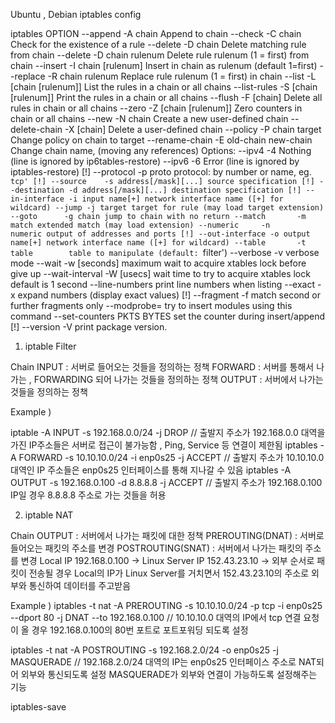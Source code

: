 Ubuntu , Debian iptables config

iptables OPTION
  --append  -A chain            Append to chain
  --check   -C chain            Check for the existence of a rule
  --delete  -D chain            Delete matching rule from chain
  --delete  -D chain rulenum
                                Delete rule rulenum (1 = first) from chain
  --insert  -I chain [rulenum]
                                Insert in chain as rulenum (default 1=first)
  --replace -R chain rulenum
                                Replace rule rulenum (1 = first) in chain
  --list    -L [chain [rulenum]]
                                List the rules in a chain or all chains
  --list-rules -S [chain [rulenum]]
                                Print the rules in a chain or all chains
  --flush   -F [chain]          Delete all rules in  chain or all chains
  --zero    -Z [chain [rulenum]]
                                Zero counters in chain or all chains
  --new     -N chain            Create a new user-defined chain
  --delete-chain
            -X [chain]          Delete a user-defined chain
  --policy  -P chain target
                                Change policy on chain to target
  --rename-chain
            -E old-chain new-chain
                                Change chain name, (moving any references)
Options:
    --ipv4      -4              Nothing (line is ignored by ip6tables-restore)
    --ipv6      -6              Error (line is ignored by iptables-restore)
[!] --protocol  -p proto        protocol: by number or name, eg. `tcp'
[!] --source    -s address[/mask][...]
                                source specification
[!] --destination -d address[/mask][...]
                                destination specification
[!] --in-interface -i input name[+]
                                network interface name ([+] for wildcard)
 --jump -j target
                                target for rule (may load target extension)
  --goto      -g chain
                              jump to chain with no return
  --match       -m match
                                extended match (may load extension)
  --numeric     -n              numeric output of addresses and ports
[!] --out-interface -o output name[+]
                                network interface name ([+] for wildcard)
  --table       -t table        table to manipulate (default: `filter')
  --verbose     -v              verbose mode
  --wait        -w [seconds]    maximum wait to acquire xtables lock before give up
  --wait-interval -W [usecs]    wait time to try to acquire xtables lock
                                default is 1 second
  --line-numbers                print line numbers when listing
  --exact       -x              expand numbers (display exact values)
[!] --fragment  -f              match second or further fragments only
  --modprobe=<command>          try to insert modules using this command
  --set-counters PKTS BYTES     set the counter during insert/append
[!] --version   -V              print package version.

1. iptable Filter

Chain
INPUT : 서버로 들어오는 것들을 정의하는 정책
FORWARD : 서버를 통해서 나가는 , FORWARDING 되어 나가는 것들을 정의하는 정책
OUTPUT : 서버에서 나가는 것들을 정의하는 정책

Example )

iptable -A INPUT -s 192.168.0.0/24 -j DROP // 출발지 주소가 192.168.0.0 대역을 가진 IP주소들은 서버로 접근이 불가능함 , Ping, Service 등 연결이 제한됨
iptables -A FORWARD -s 10.10.10.0/24 -i enp0s25 -j ACCEPT // 출발지 주소가 10.10.10.0 대역인 IP 주소들은 enp0s25 인터페이스를 통해 지나갈 수 있음
iptables -A OUTPUT -s 192.168.0.100 -d 8.8.8.8 -j ACCEPT // 출발지 주소가 192.168.0.100 IP일 경우 8.8.8.8 주소로 가는 것들을 허용

2. iptable NAT

Chain
OUTPUT : 서버에서 나가는 패킷에 대한 정책
PREROUTING(DNAT) : 서버로 들어오는 패킷의 주소를 변경
POSTROUTING(SNAT) : 서버에서 나가는 패킷의 주소를 변경
Local IP 192.168.0.100 -> Linux Server IP 152.43.23.10 -> 외부 순서로 패킷이 전송될 경우 Local의 IP가 Linux Server를 거치면서 152.43.23.10의 주소로 외부와 통신하여 데이터를 주고받음

Example )
iptables -t nat -A PREROUTING -s 10.10.10.0/24 -p tcp -i enp0s25 --dport 80 -j DNAT --to 192.168.0.100 // 10.10.10.0 대역의 IP에서 tcp 연결 요청이 올 경우 192.168.0.100의 80번 포트로 포트포워딩 되도록 설정

iptables -t nat -A POSTROUTING -s 192.168.2.0/24 -o enp0s25 -j MASQUERADE // 192.168.2.0/24 대역의 IP는 enp0s25 인터페이스 주소로 NAT되어 외부와 통신되도록 설정 MASQUERADE가 외부와 연결이 가능하도록 설정해주는 기능


iptables-save 
